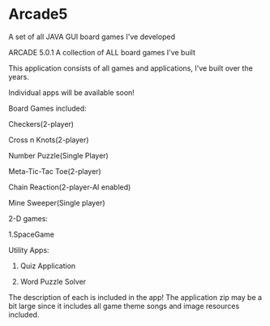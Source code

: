 # Arcade5
A set of all JAVA GUI board games I've developed

ARCADE 5.0.1
A collection of ALL board games I've built

This application consists of all games and applications, I've built over the years.

Individual apps will be available soon!

Board Games included:

Checkers(2-player)

Cross n Knots(2-player)

Number Puzzle(Single Player)

Meta-Tic-Tac Toe(2-player)

Chain Reaction(2-player-AI enabled)

Mine Sweeper(Single player)

2-D games:

  1.SpaceGame

Utility Apps:

1. Quiz Application

2. Word Puzzle Solver   

 The description of each is included in the app!
 The application zip may be a bit large since it includes all game theme songs and image resources included.
